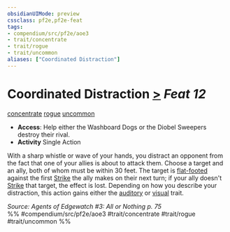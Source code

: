 ```yaml
---
obsidianUIMode: preview
cssclass: pf2e,pf2e-feat
tags:
- compendium/src/pf2e/aoe3
- trait/concentrate
- trait/rogue
- trait/uncommon
aliases: ["Coordinated Distraction"]
---
```

# Coordinated Distraction  [>](chapter-9-playing-the-game.md#Actions "Single Action") *Feat 12*  
[concentrate](concentrate.md "Concentrate Action & Ability Trait")  [rogue](Reference/Rules/Traits/rogue.md "Rogue Class Trait")  [uncommon](uncommon.md "Uncommon Rarity Trait")  

- **Access**: Help either the Washboard Dogs or the Diobel Sweepers destroy their rival.
- **Activity** Single Action

With a sharp whistle or wave of your hands, you distract an opponent from the fact that one of your allies is about to attack them. Choose a target and an ally, both of whom must be within 30 feet. The target is [flat-footed](conditions.md#Flat-footed) against the first [Strike](strike.md) the ally makes on their next turn; if your ally doesn't [Strike](strike.md) that target, the effect is lost. Depending on how you describe your distraction, this action gains either the [auditory](auditory.md "Auditory Effect Trait") or [visual](visual.md "Visual Effect Trait") trait.

*Source: Agents of Edgewatch #3: All or Nothing p. 75*  
%% #compendium/src/pf2e/aoe3 #trait/concentrate #trait/rogue #trait/uncommon %%